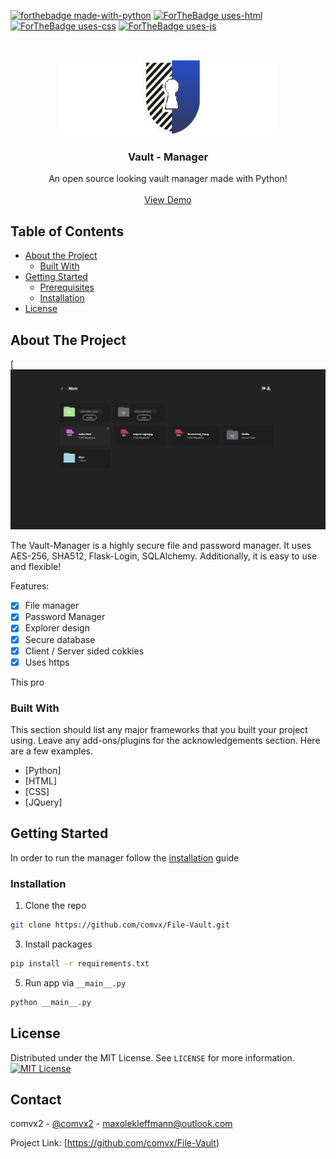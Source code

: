 <!-- PROJECT SHIELDS -->
<!--
*** I'm using markdown "reference style" links for readability.
*** Reference links are enclosed in brackets [ ] instead of parentheses ( ).
*** See the bottom of this document for the declaration of the reference variables
*** for contributors-url, forks-url, etc. This is an optional, concise syntax you may use.
*** https://www.markdownguide.org/basic-syntax/#reference-style-links
-->
[![forthebadge made-with-python](http://ForTheBadge.com/images/badges/made-with-python.svg)](https://www.python.org/)
[![ForTheBadge uses-html](http://ForTheBadge.com/images/badges/uses-html.svg)](http://ForTheBadge.com)
[![ForTheBadge uses-css](http://ForTheBadge.com/images/badges/uses-css.svg)](http://ForTheBadge.com)
[![ForTheBadge uses-js](http://ForTheBadge.com/images/badges/uses-js.svg)](http://ForTheBadge.com)




<!-- PROJECT LOGO -->
<br />
<p align="center">
  <a href="https://github.com/othneildrew/Best-README-Template">
    <img src="/File%20Vault/images/GIT.png" alt="Logo" width="350" height="120">
  </a>

  <h3 align="center">Vault - Manager</h3>

  <p align="center">
    An open source looking vault manager made with Python!
    <br />
    <br />
    <a href="https://www.vault-manager.de/">View Demo</a>
  </p>
</p>



<!-- TABLE OF CONTENTS -->
## Table of Contents

* [About the Project](#about-the-project)
  * [Built With](#built-with)
* [Getting Started](#getting-started)
  * [Prerequisites](#prerequisites)
  * [Installation](#installation)
* [License](#license)



<!-- ABOUT THE PROJECT -->
## About The Project

[![Product Name Screen Shot][product-screenshot]

The Vault-Manager is a highly secure file and password manager. It uses AES-256, SHA512, Flask-Login, SQLAlchemy. Additionally, it is easy to use and flexible!

Features:

- [x] File manager
- [x] Password Manager
- [x] Explorer design
- [x] Secure database
- [x] Client / Server sided cokkies
- [x] Uses https

This pro

### Built With
This section should list any major frameworks that you built your project using. Leave any add-ons/plugins for the acknowledgements section. Here are a few examples.
* [Python]
* [HTML]
* [CSS]
* [JQuery]



<!-- GETTING STARTED -->
## Getting Started

In order to run the manager follow the [installation](#installation) guide

### Installation

1. Clone the repo
```sh
git clone https://github.com/comvx/File-Vault.git
```
3. Install packages
```sh
pip install -r requirements.txt
```
5. Run app via `__main__.py`
```python
python __main__.py
```


<!-- LICENSE -->
## License

Distributed under the MIT License. See `LICENSE` for more information. [![MIT License][license-shield]][license-url]



<!-- CONTACT -->
## Contact

comvx2 - [@comvx2](https://twitter.com/comvx2) - maxolekleffmann@outlook.com

Project Link: [https://github.com/comvx/File-Vault)



<!-- MARKDOWN LINKS & IMAGES -->
<!-- https://www.markdownguide.org/basic-syntax/#reference-style-links -->
[contributors-shield]: https://img.shields.io/github/contributors/othneildrew/Best-README-Template.svg?style=flat-square
[contributors-url]: https://github.com/othneildrew/Best-README-Template/graphs/contributors
[forks-shield]: https://img.shields.io/github/forks/othneildrew/Best-README-Template.svg?style=flat-square
[forks-url]: https://github.com/othneildrew/Best-README-Template/network/members
[stars-shield]: https://img.shields.io/github/stars/othneildrew/Best-README-Template.svg?style=flat-square
[stars-url]: https://github.com/othneildrew/Best-README-Template/stargazers
[issues-shield]: https://img.shields.io/github/issues/othneildrew/Best-README-Template.svg?style=flat-square
[issues-url]: https://github.com/othneildrew/Best-README-Template/issues
[license-shield]: https://img.shields.io/github/license/othneildrew/Best-README-Template.svg?style=flat-square
[license-url]: https://github.com/othneildrew/Best-README-Template/blob/master/LICENSE.txt
[product-screenshot]: /File%20Vault/images/screenshot.png
